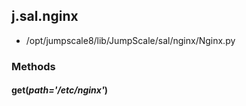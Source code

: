 <!-- toc -->
## j.sal.nginx

- /opt/jumpscale8/lib/JumpScale/sal/nginx/Nginx.py

### Methods

#### get(*path='/etc/nginx'*) 

